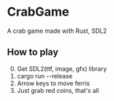# CrabGame
A crab game made with Rust, SDL2

## How to play
0. Get SDL2(ttf, image, gfx) library
1. cargo run --release
2. Arrow keys to move ferris
3. Just grab red coins, that's all